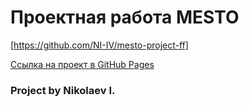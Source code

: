 # Проектная работа MESTO  
  
[https://github.com/NI-IV/mesto-project-ff]  
  
[Ссылка на проект в GitHub Pages](https://ni-iv.github.io/mesto-project-ff/)  
  
### Project by Nikolaev I.



